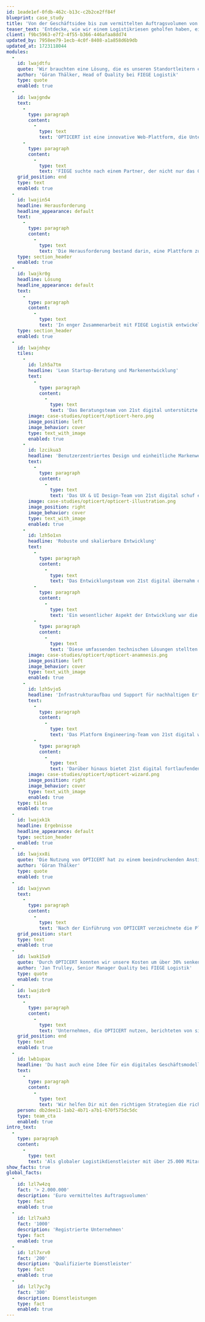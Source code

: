 ```yaml
---
id: 1eade1ef-0fdb-462c-b13c-c2b2ce2ff84f
blueprint: case_study
title: 'Von der Geschäftsidee bis zum vermittelten Auftragsvolumen von über 2 Mio. Euro'
teaser_text: 'Entdecke, wie wir einem Logistikriesen geholfen haben, ein tragfähiges digitales Geschäftsmodell zu erarbeiten und erfolgreich umzusetzen.'
client: f9bc5963-e7f2-4f55-b366-446afaa8dd74
updated_by: 7958ee79-1ecb-4c0f-8408-a1a858d6b9db
updated_at: 1723118044
modules:
  -
    id: lwajdtfu
    quote: 'Wir brauchten eine Lösung, die es unseren Standortleitern ermöglicht, ohne umständliche Suchprozesse die besten Dienstleister für unsere spezifischen Bedürfnisse schnell und einfach zu finden und zu beauftragen. Da andere Unternehmen vor den gleichen Herausforderungen standen, wurde OPTICERT geschaffen, um genau diese Lücke zu schließen.'
    author: 'Göran Thälker, Head of Quality bei FIEGE Logistik'
    type: quote
    enabled: true
  -
    id: lwajgndw
    text:
      -
        type: paragraph
        content:
          -
            type: text
            text: 'OPTICERT ist eine innovative Web-Plattform, die Unternehmen ermöglicht, Angebote von Dienstleistern einfach zu vergleichen und zu beauftragen und ihnen dabei hilft, ihre gesetzlichen Anforderungen zu erfüllen.'
      -
        type: paragraph
        content:
          -
            type: text
            text: 'FIEGE suchte nach einem Partner, der nicht nur das Geschäftsmodell entwickeln, sondern auch eine Plattform von Grund auf neu implementieren konnte.'
    grid_position: end
    type: text
    enabled: true
  -
    id: lwajin54
    headline: Herausforderung
    headline_appearance: default
    text:
      -
        type: paragraph
        content:
          -
            type: text
            text: 'Die Herausforderung bestand darin, eine Plattform zu schaffen, die es ermöglicht, Dienstleistungen im Bereich der Compliance einfach zu vermitteln und gesetzliche Anforderungen transparent zu machen. Das Konzept von OPTICERT war innovativ, aber bis dato unerprobt und die Akzeptanz bei Dienstleistern und Unternehmen zunächst unsicher.'
    type: section_header
    enabled: true
  -
    id: lwajkr0g
    headline: Lösung
    headline_appearance: default
    text:
      -
        type: paragraph
        content:
          -
            type: text
            text: 'In enger Zusammenarbeit mit FIEGE Logistik entwickelte 21st digital eine benutzerfreundliche Online-Plattform, die speziell darauf ausgerichtet ist, Unternehmen bei der Erfüllung ihrer Compliance-Anforderungen zu unterstützen und passende Dienstleister effizient zu vermitteln.'
    type: section_header
    enabled: true
  -
    id: lwajnhqv
    tiles:
      -
        id: lzh5a7tm
        headline: 'Lean Startup-Beratung und Markenentwicklung'
        text:
          -
            type: paragraph
            content:
              -
                type: text
                text: 'Das Beratungsteam von 21st digital unterstützte FIEGE Logistik durch eine umfassende Evaluierung der Geschäftsidee und des Geschäftsmodells mittels der Lean Startup-Methode. Sie entwickelten eine eigenständige Marke für OPTICERT und erarbeiteten ein provisionsbasiertes Geschäftsmodell, das nachhaltig und profitabel ist. Zur Optimierung der Prozesse führten sie effiziente Lösungen für die Verwaltung von Kunden, die Abrechnung und das Dienstleisternetzwerk ein. Ein entscheidender Schritt war der Launch eines Minimum Viable Products (MVP), um die Idee schnell zu validieren und wertvolles Nutzerfeedback zu sammeln, das in die Weiterentwicklung der Plattform einfloss.'
        image: case-studies/opticert/opticert-hero.png
        image_position: left
        image_behavior: cover
        type: text_with_image
        enabled: true
      -
        id: lzcikua3
        headline: 'Benutzerzentriertes Design und einheitliche Markenwelt'
        text:
          -
            type: paragraph
            content:
              -
                type: text
                text: 'Das UX & UI Design-Team von 21st digital schuf eine benutzerfreundliche und visuell ansprechende Plattform für OPTICERT. Eine einheitliche Marken- und Bildwelt verlieh der Plattform eine starke visuelle Identität. Durch die Erstellung von Prototypen und Durchführung von User Interviews wurde direktes Nutzerfeedback eingeholt und das Design kontinuierlich verbessert. Ein konsistentes Design System sorgte dafür, dass alle Designkomponenten harmonisch zusammenarbeiteten. Detaillierte Illustrationen erleichterten das Verständnis komplexer Prozesse und steigerten die Benutzerfreundlichkeit.'
        image: case-studies/opticert/opticert-illustration.png
        image_position: right
        image_behavior: cover
        type: text_with_image
        enabled: true
      -
        id: lzh5o1xn
        headline: 'Robuste und skalierbare Entwicklung'
        text:
          -
            type: paragraph
            content:
              -
                type: text
                text: 'Das Entwicklungsteam von 21st digital übernahm die vollständige Full Stack Entwicklung für die OPTICERT-Plattform sowie die zugehörige Administrationsanwendung. Durch den Einsatz moderner Technologien für Frontend und Backend wurde eine robuste und skalierbare Plattform geschaffen.'
          -
            type: paragraph
            content:
              -
                type: text
                text: 'Ein wesentlicher Aspekt der Entwicklung war die Integration von SAP, um die Geschäftsprozesse zu optimieren und eine nahtlose Datenübertragung zu gewährleisten. Zusätzlich wurden APIs entwickelt, die eine einfache Anbindung und Erweiterbarkeit der Plattform ermöglichen.'
          -
            type: paragraph
            content:
              -
                type: text
                text: 'Diese umfassenden technischen Lösungen stellten sicher, dass OPTICERT leistungsfähig und benutzerfreundlich ist, während gleichzeitig die Effizienz und Produktivität gesteigert wurden.'
        image: case-studies/opticert/opticert-anamnesis.png
        image_position: left
        image_behavior: cover
        type: text_with_image
        enabled: true
      -
        id: lzh5vjo5
        headline: 'Infrastrukturaufbau und Support für nachhaltigen Erfolg'
        text:
          -
            type: paragraph
            content:
              -
                type: text
                text: 'Das Platform Engineering-Team von 21st digital war für den Aufbau der technischen Infrastruktur von OPTICERT verantwortlich. Durch den Einsatz modernster Technologien wurde eine robuste und skalierbare Infrastruktur geschaffen, die den Anforderungen der Plattform gerecht wird und eine hohe Verfügbarkeit sicherstellt.'
          -
            type: paragraph
            content:
              -
                type: text
                text: 'Darüber hinaus bietet 21st digital fortlaufenden Support und Maintenance, um eine reibungslose Funktionalität der Plattform zu gewährleisten. Dies umfasst die Überwachung der Systeme, regelmäßige Updates und die schnelle Behebung von Problemen, um die Nutzererfahrung kontinuierlich zu optimieren.'
        image: case-studies/opticert/opticert-wizard.png
        image_position: right
        image_behavior: cover
        type: text_with_image
        enabled: true
    type: tiles
    enabled: true
  -
    id: lwajxk1k
    headline: Ergebnisse
    headline_appearance: default
    type: section_header
    enabled: true
  -
    id: lwajxx8i
    quote: 'Die Nutzung von OPTICERT hat zu einem beeindruckenden Anstieg bei den registrierten Dienstleistungen geführt, was unser Vertrauen in die Plattform bestätigt'
    author: 'Göran Thälker'
    type: quote
    enabled: true
  -
    id: lwajyvwn
    text:
      -
        type: paragraph
        content:
          -
            type: text
            text: 'Nach der Einführung von OPTICERT verzeichnete die Plattform signifikante Erfolge in Bezug auf Nutzerzahlen, Anzahl der Dienstleister und das vermittelte Auftragsvolumen. Die registrierten Unternehmer und Dienstleister auf der Plattform stiegen stetig an, was auf die hohe Akzeptanz und den wahrgenommenen Wert von OPTICERT im Markt hinweist. Eines der bemerkenswerten Ergebnisse war das vermittelte Auftragsvolumen, das ein deutliches Zeichen für das Vertrauen in die Plattform und ihre Fähigkeit, effektive Verbindungen zwischen Unternehmen und Dienstleistern herzustellen, darstellt.'
    grid_position: start
    type: text
    enabled: true
  -
    id: lwak15a9
    quote: 'Durch OPTICERT konnten wir unsere Kosten um über 30% senken und unsere Prozesse wesentlich effizienter gestalten.'
    author: 'Jan Trulley, Senior Manager Quality bei FIEGE Logistik'
    type: quote
    enabled: true
  -
    id: lwajzbr0
    text:
      -
        type: paragraph
        content:
          -
            type: text
            text: 'Unternehmen, die OPTICERT nutzen, berichteten von signifikanten Einsparungen bei der Erfüllung ihrer Compliance-Anforderungen. Die Möglichkeit, Angebote von Dienstleistern direkt auf der Plattform zu vergleichen, führte zu wettbewerbsfähigeren Preisen und kosteneffizienteren Lösungen. Darüber hinaus führte die effiziente Verwaltung und Abdeckung von Compliance-Anforderungen durch die Plattform zu einer erheblichen Zeitersparnis für die Unternehmen.'
    grid_position: end
    type: text
    enabled: true
  -
    id: lwb1upax
    headline: 'Du hast auch eine Idee für ein digitales Geschäftsmodell?'
    text:
      -
        type: paragraph
        content:
          -
            type: text
            text: 'Wir helfen Dir mit den richtigen Strategien die richtigen Entscheidungen zu treffen.'
    person: db2dee11-1ab2-4b71-a7b1-670f575dc5dc
    type: team_cta
    enabled: true
intro_text:
  -
    type: paragraph
    content:
      -
        type: text
        text: 'Als globaler Logistikdienstleister mit über 25.000 Mitarbeitern und 135 Standorten weltweit, steht FIEGE Logistik täglich vor der Herausforderung, gesetzliche Anforderungen in den Bereichen Arbeitssicherheit, Arbeitsmedizin und Brandschutz effizient und zuverlässig zu erfüllen. Die bisherige Praxis, eigenständig und ohne zentrale Unterstützung Dienstleister zu suchen und zu vergleichen, war zeitaufwendig und ineffizient.'
show_facts: true
global_facts:
  -
    id: lzl7w4zq
    fact: '> 2.000.000'
    description: 'Euro vermitteltes Auftragsvolumen'
    type: fact
    enabled: true
  -
    id: lzl7xah3
    fact: '1000'
    description: 'Registrierte Unternehmen'
    type: fact
    enabled: true
  -
    id: lzl7xrv0
    fact: '200'
    description: 'Qualifizierte Dienstleister'
    type: fact
    enabled: true
  -
    id: lzl7yc7g
    fact: '300'
    description: Dienstleistungen
    type: fact
    enabled: true
---
```

